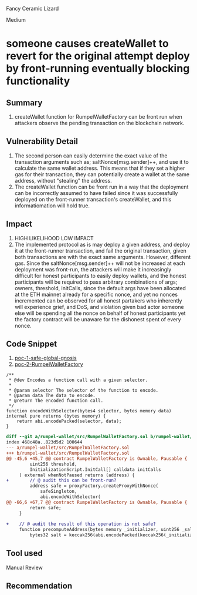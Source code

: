 Fancy Ceramic Lizard

Medium

# someone causes createWallet to revert for the original attempt deploy by front-running eventually blocking functionality

## Summary
1. createWallet function for RumpelWalletFactory can be front run when attackers observe the pending transaction on the blockchain network.

## Vulnerability Detail
1. The second person can easily determine the exact value of the transaction arguments such as; saltNonce[msg.sender]++, and use it to calculate the same wallet address. This means that if they set a higher gas for their transaction, they can potentially create a wallet at the same address, without "stealing" the address.
2. The createWallet function can be front run in a way that the deployment can be incorrectly assumed to have failed since it was successfully deployed on the front-runner transaction's createWallet, and this informatiomation will hold true. 

## Impact
1. HIGH LIKELIHOOD LOW IMPACT
2. The implemented protocol as is may deploy a given address, and deploy it at the front-runner transaction, and fail the original transaction, given both transactions are with the exact same arguments. However, different gas. Since the saltNonce[msg.sender]++ will not be increased at each deployment was front-run, the attackers will make it increasingly difficult for honest participants to easily deploy wallets, and the honest participants will be required to pass arbitrary combinations of args; owners, threshold, initCalls, since the default args have been allocated at the ETH mainnet already for a specific nonce, and yet no nonces incremented can be observed for all honest partakers who inherently will experience grief, and DoS, and violation given bad actor someone else will be spending all the nonce on behalf of honest participants yet the factory contract will be unaware for the dishonest spent of every nonce.

## Code Snippet
1. [poc-1-safe-global-gnosis](https://github.com/safe-global/safe-smart-account/blob/af53bdf82cda7530783b1ca5530afd12ea82cbb2/contracts/proxies/SafeProxyFactory.sol#L56)
2. [poc-2-RumpelWalletFactory](https://github.com/sherlock-audit/2024-07-sense-points-marketplace/blob/076bf833f4dc1418e93c8172e4a4110344f1c812/rumpel-wallet/src/RumpelWalletFactory.sol#L43)

```solidity
/**
 * @dev Encodes a function call with a given selector.
 *
 * @param selector The selector of the function to encode.
 * @param data The data to encode.
 * @return The encoded function call.
 */
function encodeWithSelector(bytes4 selector, bytes memory data) internal pure returns (bytes memory) {
    return abi.encodePacked(selector, data);
}
```

```diff
diff --git a/rumpel-wallet/src/RumpelWalletFactory.sol b/rumpel-wallet/src/RumpelWalletFactory.sol
index 468c48a..823d5d2 100644
--- a/rumpel-wallet/src/RumpelWalletFactory.sol
+++ b/rumpel-wallet/src/RumpelWalletFactory.sol
@@ -45,6 +45,7 @@ contract RumpelWalletFactory is Ownable, Pausable {
         uint256 threshold,
         InitializationScript.InitCall[] calldata initCalls
     ) external whenNotPaused returns (address) {
+        // @ audit this can be front-run?
         address safe = proxyFactory.createProxyWithNonce(
             safeSingleton,
             abi.encodeWithSelector(
@@ -66,6 +67,7 @@ contract RumpelWalletFactory is Ownable, Pausable {
         return safe;
     }
 
+    // @ audit the result of this operation is not safe?
     function precomputeAddress(bytes memory _initializer, uint256 _saltNonce) external view returns (address) {
         bytes32 salt = keccak256(abi.encodePacked(keccak256(_initializer), _saltNonce));
```

## Tool used

Manual Review

## Recommendation

